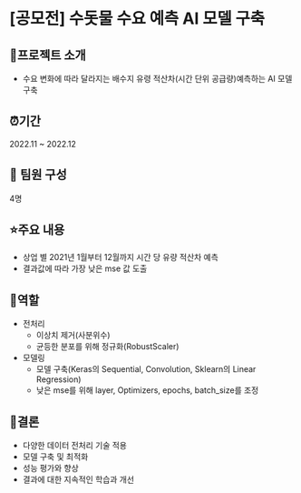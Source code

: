# [공모전] 수돗물 수요 예측 AI 모델 구축

## 📕프로젝트 소개
- 수요 변화에 따라 달라지는 배수지 유령 적산차(시간 단위 공급량)예측하는 AI 모델 구축

## ⏰기간
2022.11 ~ 2022.12

## 👥 팀원 구성

4명

## ⭐주요 내용
- 상업 별 2021년 1월부터 12월까지 시간 당 유량 적산차 예측
- 결과값에 따라 가장 낮은 mse 값 도출

## 👤역할

- 전처리
    - 이상치 제거(사분위수)
    - 균등한 분포를 위해 정규화(RobustScaler)
- 모델링
    - 모델 구축(Keras의 Sequential, Convolution, Sklearn의 Linear Regression)
    - 낮은 mse를 위해 layer, Optimizers, epochs, batch_size를 조정

## 🧩결론

- 다양한 데이터 전처리 기술 적용
- 모델 구축 및 최적화
- 성능 평가와 향상
- 결과에 대한 지속적인 학습과 개선
